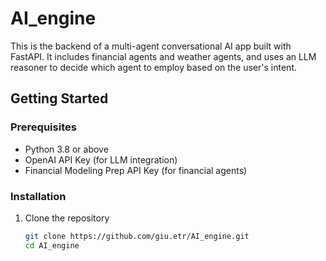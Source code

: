 # AI_engine

This is the backend of a multi-agent conversational AI app built with FastAPI. It includes financial agents and weather agents, and uses an LLM reasoner to decide which agent to employ based on the user's intent.

## Getting Started

### Prerequisites

- Python 3.8 or above
- OpenAI API Key (for LLM integration)
- Financial Modeling Prep API Key (for financial agents)

### Installation

1. Clone the repository
   ```bash
   git clone https://github.com/giu.etr/AI_engine.git
   cd AI_engine
